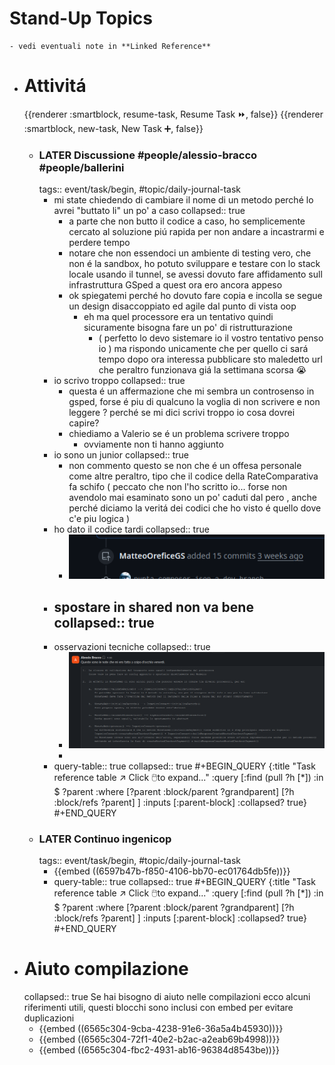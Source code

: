 # Stand-Up Topics
	- vedi eventuali note in **Linked Reference**
- # Attivitá
  {{renderer :smartblock, resume-task, Resume Task ⏩️, false}} {{renderer :smartblock, new-task, New Task ➕, false}}
	- ### LATER Discussione #people/alessio-bracco #people/ballerini 
	  tags:: event/task/begin, #topic/daily-journal-task
		- mi state chiedendo di cambiare il nome di un metodo perché lo avrei "buttato li" un po' a caso
		  collapsed:: true
			- a parte che non butto il codice a caso, ho semplicemente cercato al soluzione piú rapida per non andare a incastrarmi e perdere tempo
			- notare che non essendoci un ambiente di testing vero, che non é la sandbox, ho potuto sviluppare e testare con lo stack locale usando il tunnel, se avessi dovuto fare affidamento sull infrastruttura GSped a quest ora ero ancora appeso
			- ok spiegatemi perché ho dovuto fare copia e incolla se segue un design disaccoppiato ed agile dal punto di vista oop
				- eh ma quel processore era un tentativo quindi sicuramente bisogna fare un po' di ristrutturazione
					- ( perfetto lo devo sistemare io il vostro tentativo penso io ) ma rispondo unicamente che per quello ci sará tempo dopo ora interessa pubblicare sto maledetto url che peraltro funzionava giá la settimana scorsa 😭
		- io scrivo troppo
		  collapsed:: true
			- questa é un affermazione che mi sembra un controsenso in gsped, forse é piu di qualcuno la voglia di non scrivere e non leggere ? perché se mi dici scrivi troppo io cosa dovrei capire?
			- chiediamo a Valerio se é un problema scrivere troppo
				- ovviamente non ti hanno aggiunto
		- io sono un junior
		  collapsed:: true
			- non commento questo se non che é un offesa personale come altre peraltro, tipo che il codice della RateComparativa fa schifo ( peccato che non l'ho scritto io... forse non avendolo mai esaminato sono un po' caduti dal pero , anche perché diciamo la veritá dei codici che ho visto é quello dove c'e piu logica )
		- ho dato il codice tardi
		  collapsed:: true
			- ![image.png](../assets/image_1707815423369_0.png)
		- spostare in shared  non va bene
		  collapsed:: true
			-
		- osservazioni tecniche
		  collapsed:: true
			- ![image.png](../assets/image_1707816004988_0.png)
			-
		- query-table:: true
		  collapsed:: true
		  #+BEGIN_QUERY
		  {:title "Task reference table ↗️ Click 🖱️to expand..." :query [:find (pull ?h [*])
		      :in $ ?parent
		      :where
		      [?parent :block/parent ?grandparent]
		      [?h :block/refs ?parent]
		  ]
		  :inputs [:parent-block]
		  :collapsed? true}
		  #+END_QUERY
	- ### LATER Continuo ingenicop
	  tags:: event/task/begin, #topic/daily-journal-task
		- {{embed ((6597b47b-f850-4106-bb70-ec01764db5fe))}}
		- query-table:: true
		  collapsed:: true
		  #+BEGIN_QUERY
		  {:title "Task reference table ↗️ Click 🖱️to expand..." :query [:find (pull ?h [*])
		      :in $ ?parent
		      :where
		      [?parent :block/parent ?grandparent]
		      [?h :block/refs ?parent]
		  ]
		  :inputs [:parent-block]
		  :collapsed? true}
		  #+END_QUERY
- # Aiuto compilazione
  collapsed:: true
  Se hai bisogno di aiuto nelle compilazioni ecco alcuni riferimenti utili, questi blocchi sono inclusi con embed per evitare duplicazioni
	- {{embed ((6565c304-9cba-4238-91e6-36a5a4b45930))}}
	- {{embed ((6565c304-72f1-40e2-b2ac-a2eab69b4998))}}
	- {{embed ((6565c304-fbc2-4931-ab16-96384d8543be))}}